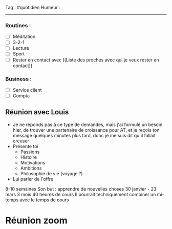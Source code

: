 Tag : #quotidien 
Humeur : 
***

### Routines : 
- [ ] Méditation
- [ ] 3-2-1
- [ ] Lecture
- [ ] Sport
- [ ] Rester en contact avec [[Liste des proches avec qui je veux rester en contact]]

### Business : 
- [ ] Service client 
- [ ] Compta 

## Réunion avec Louis 
- Je ne réponds pas à ce type de demandes, mais j'ai formulé un besoin hier, de trouver une partenaire de croissance pour AT, et je reçois ton message quelques minutes plus tard, donc je me suis dit qu'il fallait creuser 
- Présente toi 
	- Passions
	- Histoire
	- Motivations
	- Ambitions 
	- Philosophie de vie (voyage ?)
- Lui parler de l'offre 


8-10 semaines 
Son but : apprendre de nouvelles choses 
30 janvier - 23 mars 
3 mois 
40 heures de cours 
Il pourrait techniquement combiner un mi-temps avec le temps de cours 



# Réunion zoom 
